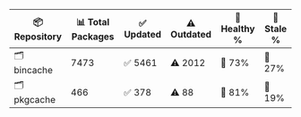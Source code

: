| 📦 Repository | 📊 Total Packages | ✅ Updated | ⚠️ Outdated | 💚 Healthy % | 🔴 Stale % |
|---------------|-------------------|------------|-------------|-------------|------------|
| 🗂️ bincache | 7473 | ✅ 5461 | ⚠️ 2012 | 💚 73% | 🔴 27% |
| 🗂️ pkgcache | 466 | ✅ 378 | ⚠️ 88 | 💚 81% | 🔴 19% |
